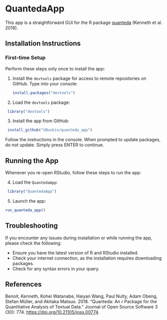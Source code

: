 # QuantedaApp

This app is a straightforward GUI for the R package [quanteda](https://github.com/quanteda/quanteda) (Kenneth et al. 2018).

## Installation Instructions

### First-time Setup

Perform these steps only once to install the app:

1. Install the `devtools` package for access to remote repositories on GitHub. Type into your console:
   ```R
   install.packages("devtools")
   ```

2. Load the `devtools` package:
  ```R
   library("devtools")
   ```

3. Install the app from GitHub:
  ```R
   install_github("VBuskin/quanteda_app")
   ```

Follow the instructions in the console. When prompted to update packages, do not update. Simply press ENTER to continue.

## Running the App

Whenever you re-open RStudio, follow these steps to run the app:

4. Load the `QuantedaApp`:
  ```R
   library("QuantedaApp")
   ```

5. Launch the app:
  ```R
  run_quanteda_app()
   ```

## Troubleshooting

If you encounter any issues during installation or while running the app, please check the following:

- Ensure you have the latest version of R and RStudio installed.
- Check your internet connection, as the installation requires downloading packages.
- Check for any syntax errors in your query.

## References
Benoit, Kenneth, Kohei Watanabe, Haiyan Wang, Paul Nulty, Adam Obeng, Stefan Müller, and Akitaka Matsuo. 2018. “Quanteda: An r Package for the Quantitative Analysis of Textual Data.” Journal of Open Source Software 3 (30): 774. https://doi.org/10.21105/joss.00774.
